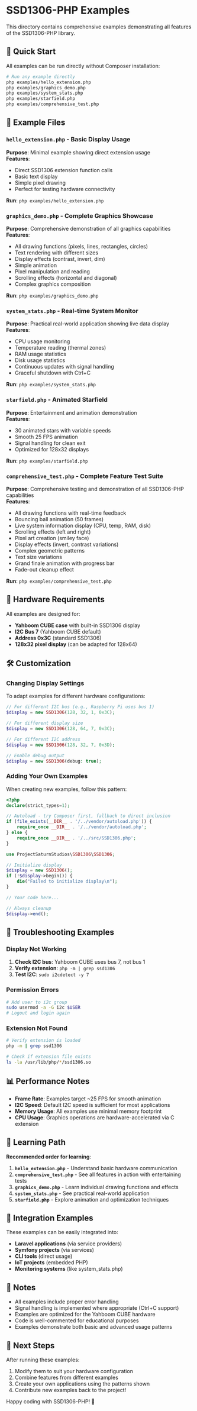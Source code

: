 # SSD1306-PHP Examples

This directory contains comprehensive examples demonstrating all features of the SSD1306-PHP library.

## 🚀 Quick Start

All examples can be run directly without Composer installation:

```bash
# Run any example directly
php examples/hello_extension.php
php examples/graphics_demo.php
php examples/system_stats.php
php examples/starfield.php
php examples/comprehensive_test.php
```

## 📁 Example Files

### `hello_extension.php` - Basic Display Usage
**Purpose**: Minimal example showing direct extension usage  
**Features**:
- Direct SSD1306 extension function calls
- Basic text display
- Simple pixel drawing
- Perfect for testing hardware connectivity

**Run**: `php examples/hello_extension.php`

### `graphics_demo.php` - Complete Graphics Showcase
**Purpose**: Comprehensive demonstration of all graphics capabilities  
**Features**:
- All drawing functions (pixels, lines, rectangles, circles)
- Text rendering with different sizes
- Display effects (contrast, invert, dim)
- Simple animation
- Pixel manipulation and reading
- Scrolling effects (horizontal and diagonal)
- Complex graphics composition

**Run**: `php examples/graphics_demo.php`

### `system_stats.php` - Real-time System Monitor
**Purpose**: Practical real-world application showing live data display  
**Features**:
- CPU usage monitoring
- Temperature reading (thermal zones)
- RAM usage statistics
- Disk usage statistics
- Continuous updates with signal handling
- Graceful shutdown with Ctrl+C

**Run**: `php examples/system_stats.php`

### `starfield.php` - Animated Starfield
**Purpose**: Entertainment and animation demonstration  
**Features**:
- 30 animated stars with variable speeds
- Smooth 25 FPS animation
- Signal handling for clean exit
- Optimized for 128x32 displays

**Run**: `php examples/starfield.php`

### `comprehensive_test.php` - Complete Feature Test Suite
**Purpose**: Comprehensive testing and demonstration of all SSD1306-PHP capabilities  
**Features**:
- All drawing functions with real-time feedback
- Bouncing ball animation (50 frames)
- Live system information display (CPU, temp, RAM, disk)
- Scrolling effects (left and right)
- Pixel art creation (smiley face)
- Display effects (invert, contrast variations)
- Complex geometric patterns
- Text size variations
- Grand finale animation with progress bar
- Fade-out cleanup effect

**Run**: `php examples/comprehensive_test.php`

## 🔧 Hardware Requirements

All examples are designed for:
- **Yahboom CUBE case** with built-in SSD1306 display
- **I2C Bus 7** (Yahboom CUBE default)
- **Address 0x3C** (standard SSD1306)
- **128x32 pixel display** (can be adapted for 128x64)

## 🛠️ Customization

### Changing Display Settings

To adapt examples for different hardware configurations:

```php
// For different I2C bus (e.g., Raspberry Pi uses bus 1)
$display = new SSD1306(128, 32, 1, 0x3C);

// For different display size
$display = new SSD1306(128, 64, 7, 0x3C);

// For different I2C address
$display = new SSD1306(128, 32, 7, 0x3D);

// Enable debug output
$display = new SSD1306(debug: true);
```

### Adding Your Own Examples

When creating new examples, follow this pattern:

```php
<?php
declare(strict_types=1);

// Autoload - try Composer first, fallback to direct inclusion
if (file_exists(__DIR__ . '/../vendor/autoload.php')) {
    require_once __DIR__ . '/../vendor/autoload.php';
} else {
    require_once __DIR__ . '/../src/SSD1306.php';
}

use ProjectSaturnStudios\SSD1306\SSD1306;

// Initialize display
$display = new SSD1306();
if (!$display->begin()) {
    die("Failed to initialize display\n");
}

// Your code here...

// Always cleanup
$display->end();
```

## 🐛 Troubleshooting Examples

### Display Not Working
1. **Check I2C bus**: Yahboom CUBE uses bus 7, not bus 1
2. **Verify extension**: `php -m | grep ssd1306`
3. **Test I2C**: `sudo i2cdetect -y 7`

### Permission Errors
```bash
# Add user to i2c group
sudo usermod -a -G i2c $USER
# Logout and login again
```

### Extension Not Found
```bash
# Verify extension is loaded
php -m | grep ssd1306

# Check if extension file exists
ls -la /usr/lib/php/*/ssd1306.so
```

## 📊 Performance Notes

- **Frame Rate**: Examples target ~25 FPS for smooth animation
- **I2C Speed**: Default I2C speed is sufficient for most applications
- **Memory Usage**: All examples use minimal memory footprint
- **CPU Usage**: Graphics operations are hardware-accelerated via C extension

## 🎯 Learning Path

**Recommended order for learning**:

1. **`hello_extension.php`** - Understand basic hardware communication
2. **`comprehensive_test.php`** - See all features in action with entertaining tests
3. **`graphics_demo.php`** - Learn individual drawing functions and effects
4. **`system_stats.php`** - See practical real-world application
5. **`starfield.php`** - Explore animation and optimization techniques

## 🔗 Integration Examples

These examples can be easily integrated into:
- **Laravel applications** (via service providers)
- **Symfony projects** (via services)
- **CLI tools** (direct usage)
- **IoT projects** (embedded PHP)
- **Monitoring systems** (like system_stats.php)

## 📝 Notes

- All examples include proper error handling
- Signal handling is implemented where appropriate (Ctrl+C support)
- Examples are optimized for the Yahboom CUBE hardware
- Code is well-commented for educational purposes
- Examples demonstrate both basic and advanced usage patterns

## 🚀 Next Steps

After running these examples:
1. Modify them to suit your hardware configuration
2. Combine features from different examples
3. Create your own applications using the patterns shown
4. Contribute new examples back to the project!

Happy coding with SSD1306-PHP! 🎉